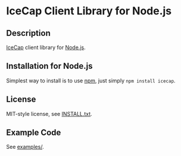 IceCap Client Library for Node.js
=================================

Description
-----------

[IceCap](http://icecap.irssi2.org/) client library for [Node.js](http://www.nodejs.org). 

Installation for Node.js
------------------------

Simplest way to install is to use [npm](http://npmjs.org/), just simply `npm install icecap`.

License
-------

MIT-style license, see [INSTALL.txt](http://github.com/jheusala/node-icecap/blob/master/LICENSE.txt).

Example Code
------------

See [examples/](http://github.com/jheusala/node-icecap/blob/master/examples/).
